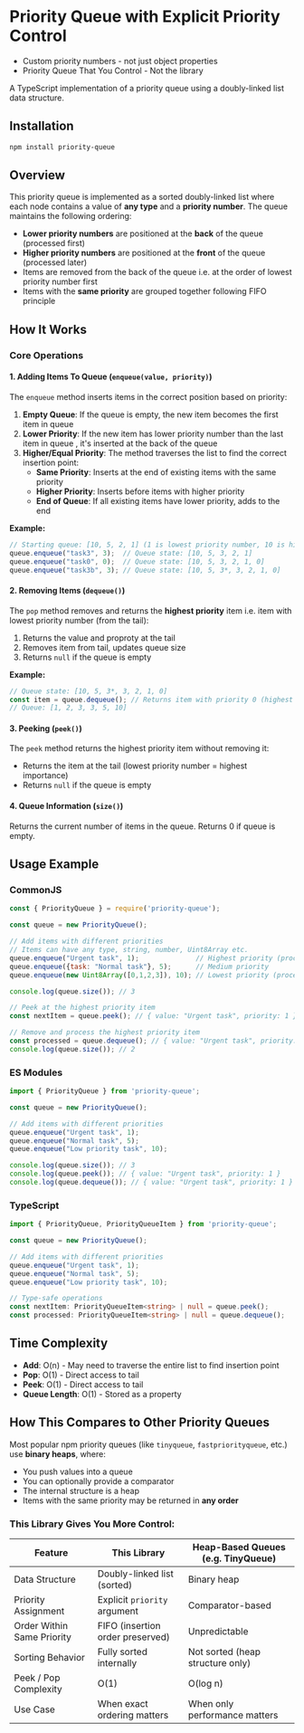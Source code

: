 # Priority Queue with Explicit Priority Control
- Custom priority numbers - not just object properties
- Priority Queue That You Control - Not the library

A TypeScript implementation of a priority queue using a doubly-linked list data structure.

## Installation

```bash
npm install priority-queue
```

## Overview

This priority queue is implemented as a sorted doubly-linked list where each node contains a value of **any type** and a **priority number**. The queue maintains the following ordering:

- **Lower priority numbers** are positioned at the **back** of the queue (processed first)
- **Higher priority numbers** are positioned at the **front** of the queue (processed later)
- Items are removed from the back of the queue i.e. at the order of lowest priority number first
- Items with the **same priority** are grouped together following FIFO principle

## How It Works

### Core Operations

#### 1. Adding Items To Queue (`enqueue(value, priority)`)

The `enqueue` method inserts items in the correct position based on priority:

1. **Empty Queue**: If the queue is empty, the new item becomes the first item in queue
2. **Lower Priority**: If the new item has lower priority number than the last item in queue , it's inserted at the back of the queue
3. **Higher/Equal Priority**: The method traverses the list to find the correct insertion point:
   - **Same Priority**: Inserts at the end of existing items with the same priority
   - **Higher Priority**: Inserts before items with higher priority
   - **End of Queue**: If all existing items have lower priority, adds to the end

**Example:**
```typescript
// Starting queue: [10, 5, 2, 1] (1 is lowest priority number, 10 is highest priority number)
queue.enqueue("task3", 3);  // Queue state: [10, 5, 3, 2, 1] 
queue.enqueue("task0", 0);  // Queue state: [10, 5, 3, 2, 1, 0]
queue.enqueue("task3b", 3); // Queue state: [10, 5, 3*, 3, 2, 1, 0] 
```

#### 2. Removing Items (`dequeue()`)

The `pop` method removes and returns the **highest priority** item i.e. item with lowest priority number (from the tail):

1. Returns the value and proproty at the tail
2. Removes item from tail, updates queue size
4. Returns `null` if the queue is empty

**Example:**
```typescript
// Queue state: [10, 5, 3*, 3, 2, 1, 0]
const item = queue.dequeue(); // Returns item with priority 0 (highest importance)
// Queue: [1, 2, 3, 3, 5, 10]
```

#### 3. Peeking (`peek()`)

The `peek` method returns the highest priority item without removing it:

- Returns the item at the tail (lowest priority number = highest importance)
- Returns `null` if the queue is empty

#### 4. Queue Information (`size()`)

Returns the current number of items in the queue. Returns 0 if queue is empty.

## Usage Example

### CommonJS
```javascript
const { PriorityQueue } = require('priority-queue');

const queue = new PriorityQueue();

// Add items with different priorities
// Items can have any type, string, number, Uint8Array etc.
queue.enqueue("Urgent task", 1);              // Highest priority (processed first)
queue.enqueue({task: "Normal task"}, 5);      // Medium priority
queue.enqueue(new Uint8Array([0,1,2,3]), 10); // Lowest priority (processed last)

console.log(queue.size()); // 3

// Peek at the highest priority item
const nextItem = queue.peek(); // { value: "Urgent task", priority: 1 }

// Remove and process the highest priority item
const processed = queue.dequeue(); // { value: "Urgent task", priority: 1 }
console.log(queue.size()); // 2
```

### ES Modules
```javascript
import { PriorityQueue } from 'priority-queue';

const queue = new PriorityQueue();

// Add items with different priorities
queue.enqueue("Urgent task", 1);
queue.enqueue("Normal task", 5);
queue.enqueue("Low priority task", 10);

console.log(queue.size()); // 3
console.log(queue.peek()); // { value: "Urgent task", priority: 1 }
console.log(queue.dequeue()); // { value: "Urgent task", priority: 1 }
```

### TypeScript
```typescript
import { PriorityQueue, PriorityQueueItem } from 'priority-queue';

const queue = new PriorityQueue();

// Add items with different priorities
queue.enqueue("Urgent task", 1);
queue.enqueue("Normal task", 5);
queue.enqueue("Low priority task", 10);

// Type-safe operations
const nextItem: PriorityQueueItem<string> | null = queue.peek();
const processed: PriorityQueueItem<string> | null = queue.dequeue();
```

## Time Complexity

- **Add**: O(n) - May need to traverse the entire list to find insertion point
- **Pop**: O(1) - Direct access to tail
- **Peek**: O(1) - Direct access to tail
- **Queue Length**: O(1) - Stored as a property

## How This Compares to Other Priority Queues

Most popular npm priority queues (like `tinyqueue`, `fastpriorityqueue`, etc.) use **binary heaps**, where:

- You push values into a queue
- You can optionally provide a comparator
- The internal structure is a heap
- Items with the same priority may be returned in **any order**

### This Library Gives You More Control:

| Feature                          | This Library                        | Heap-Based Queues (e.g. TinyQueue) |
|----------------------------------|-------------------------------------|-------------------------------------|
| Data Structure                   | Doubly-linked list (sorted)         | Binary heap                         |
| Priority Assignment              | Explicit `priority` argument        | Comparator-based                    |
| Order Within Same Priority       | FIFO (insertion order preserved)    | Unpredictable                       |
| Sorting Behavior                 | Fully sorted internally             | Not sorted (heap structure only)    |
| Peek / Pop Complexity            | O(1)                                | O(log n)                            |
| Use Case                         | When exact ordering matters         | When only performance matters       |
